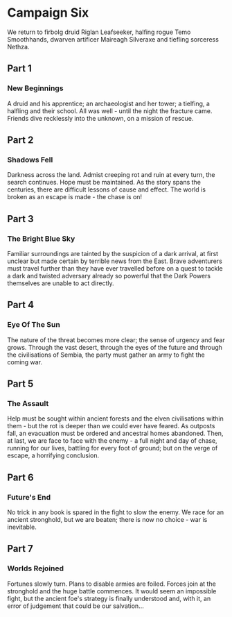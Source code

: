 # Campaign Six

We return to firbolg druid Riglan Leafseeker, halfing rogue Temo Smoothhands, dwarven artificer Maireagh Silveraxe and tiefling sorceress Nethza.



## Part 1
### New Beginnings

A druid and his apprentice; an archaeologist and her tower; a tielfing, a halfling and their school. All was well - until the night the fracture came. Friends dive recklessly into the unknown, on a mission of rescue.



## Part 2
### Shadows Fell

Darkness across the land. Admist creeping rot and ruin at every turn, the search continues. Hope must be maintained. As the story spans the centuries, there are difficult lessons of cause and effect. The world is broken as an escape is made - the chase is on!



## Part 3
### The Bright Blue Sky

Familiar surroundings are tainted by the suspicion of a dark arrival, at first unclear but made certain by terrible news from the East. Brave adventurers must travel further than they have ever travelled before on a quest to tackle a dark and twisted adversary already so powerful that the Dark Powers themselves are unable to act directly.



## Part 4
### Eye Of The Sun

The nature of the threat becomes more clear; the sense of urgency and fear grows. Through the vast desert, through the eyes of the future and through the civilisations of Sembia, the party must gather an army to fight the coming war.



## Part 5
### The Assault

Help must be sought within ancient forests and the elven civilisations within them - but the rot is deeper than we could ever have feared. As outposts fall, an evacuation must be ordered and ancestral homes abandoned. Then, at last, we are face to face with the enemy - a full night and day of chase, running for our lives, battling for every foot of ground; but on the verge of escape, a horrifying conclusion.



## Part 6
### Future's End

No trick in any book is spared in the fight to slow the enemy. We race for an ancient stronghold, but we are beaten; there is now no choice - war is inevitable.



## Part 7
### Worlds Rejoined

Fortunes slowly turn. Plans to disable armies are foiled. Forces join at the stronghold and the huge battle commences. It would seem an impossible fight, but the ancient foe's strategy is finally understood and, with it, an error of judgement that could be our salvation...
